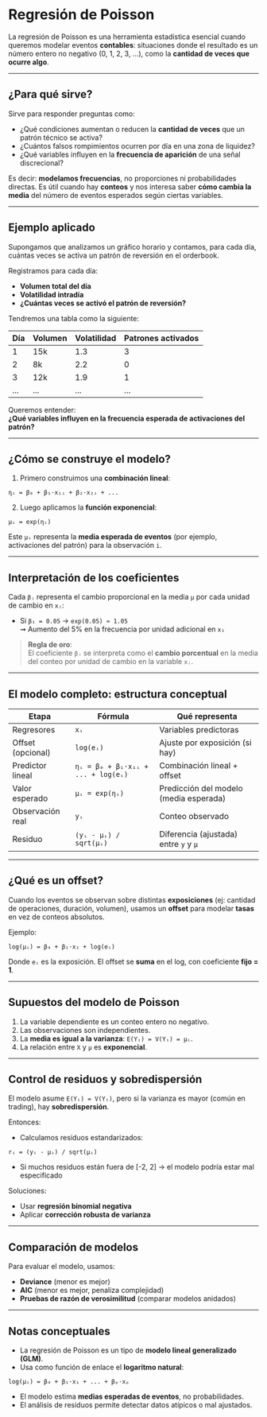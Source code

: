 
# Regresión de Poisson

La regresión de Poisson es una herramienta estadística esencial cuando queremos modelar eventos **contables**: situaciones donde el resultado es un número entero no negativo (0, 1, 2, 3, ...), como la **cantidad de veces que ocurre algo**.

***

## ¿Para qué sirve?

Sirve para responder preguntas como:

* ¿Qué condiciones aumentan o reducen la **cantidad de veces** que un patrón técnico se activa?
* ¿Cuántos falsos rompimientos ocurren por día en una zona de liquidez?
* ¿Qué variables influyen en la **frecuencia de aparición** de una señal discrecional?

Es decir: **modelamos frecuencias**, no proporciones ni probabilidades directas. Es útil cuando hay **conteos** y nos interesa saber **cómo cambia la media** del número de eventos esperados según ciertas variables.

***

## Ejemplo aplicado

Supongamos que analizamos un gráfico horario y contamos, para cada día, cuántas veces se activa un patrón de reversión en el orderbook.

Registramos para cada día:

* **Volumen total del día**
* **Volatilidad intradía**
* **¿Cuántas veces se activó el patrón de reversión?**

Tendremos una tabla como la siguiente:

| Día | Volumen | Volatilidad | Patrones activados |
|-----|---------|-------------|---------------------|
| 1   |  15k    |  1.3        | 3                   |
| 2   |  8k     |  2.2        | 0                   |
| 3   |  12k    |  1.9        | 1                   |
| ... |  ...    |  ...        | ...                 |

Queremos entender:  
**¿Qué variables influyen en la frecuencia esperada de activaciones del patrón?**

***

## ¿Cómo se construye el modelo?

1. Primero construimos una **combinación lineal**:
```
ηᵢ = β₀ + β₁·x₁ᵢ + β₂·x₂ᵢ + ...
```

2. Luego aplicamos la **función exponencial**:
```
μᵢ = exp(ηᵢ)
```

Este `μᵢ` representa la **media esperada de eventos** (por ejemplo, activaciones del patrón) para la observación `i`.

***

## Interpretación de los coeficientes

Cada `βⱼ` representa el cambio proporcional en la media `μ` por cada unidad de cambio en `xⱼ`:

* Si `β₁ = 0.05` → `exp(0.05) ≈ 1.05`  
  ➞ Aumento del 5% en la frecuencia por unidad adicional en `x₁`

> **Regla de oro**:  
> El coeficiente `βⱼ` se interpreta como el **cambio porcentual** en la media del conteo por unidad de cambio en la variable `xⱼ`.

***

## El modelo completo: estructura conceptual

| Etapa             | Fórmula                                               | Qué representa                        |
|------------------|--------------------------------------------------------|----------------------------------------|
| Regresores        | `xᵢ`                                                  | Variables predictoras                  |
| Offset (opcional) | `log(eᵢ)`                                            | Ajuste por exposición (si hay)         |
| Predictor lineal  | `ηᵢ = β₀ + β₁·x₁ᵢ + ... + log(eᵢ)`                     | Combinación lineal + offset            |
| Valor esperado    | `μᵢ = exp(ηᵢ)`                                        | Predicción del modelo (media esperada) |
| Observación real  | `yᵢ`                                                  | Conteo observado                       |
| Residuo           | `(yᵢ - μᵢ) / sqrt(μᵢ)`                                | Diferencia (ajustada) entre `y` y `μ`  |

***

## ¿Qué es un offset?

Cuando los eventos se observan sobre distintas **exposiciones** (ej: cantidad de operaciones, duración, volumen), usamos un **offset** para modelar **tasas** en vez de conteos absolutos.

Ejemplo:
```
log(μᵢ) = β₀ + β₁·x₁ + log(eᵢ)
```

Donde `eᵢ` es la exposición. El offset se **suma** en el log, con coeficiente **fijo = 1**.

***

## Supuestos del modelo de Poisson

1. La variable dependiente es un conteo entero no negativo.  
2. Las observaciones son independientes.  
3. La **media es igual a la varianza**: `E(Yᵢ) = V(Yᵢ) = μᵢ`.  
4. La relación entre `X` y `μ` es **exponencial**.

***

## Control de residuos y sobredispersión

El modelo asume `E(Yᵢ) = V(Yᵢ)`, pero si la varianza es mayor (común en trading), hay **sobredispersión**.

Entonces:

* Calculamos residuos estandarizados:
```
rᵢ = (yᵢ - μᵢ) / sqrt(μᵢ)
```

* Si muchos residuos están fuera de [-2, 2] → el modelo podría estar mal especificado

Soluciones:

- Usar **regresión binomial negativa**
- Aplicar **corrección robusta de varianza**

***

## Comparación de modelos

Para evaluar el modelo, usamos:

- **Deviance** (menor es mejor)
- **AIC** (menor es mejor, penaliza complejidad)
- **Pruebas de razón de verosimilitud** (comparar modelos anidados)

***

## Notas conceptuales

* La regresión de Poisson es un tipo de **modelo lineal generalizado (GLM)**.
* Usa como función de enlace el **logaritmo natural**:
```
log(μᵢ) = β₀ + β₁·x₁ + ... + βₚ·xₚ
```
* El modelo estima **medias esperadas de eventos**, no probabilidades.
* El análisis de residuos permite detectar datos atípicos o mal ajustados.
